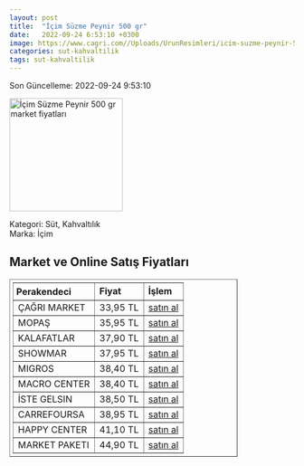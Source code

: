```yaml
---
layout: post
title:  "İçim Süzme Peynir 500 gr"
date:   2022-09-24 6:53:10 +0300
image: https://www.cagri.com//Uploads/UrunResimleri/icim-suzme-peynir-500-gr-bc-473.jpg
categories: sut-kahvaltilik
tags: sut-kahvaltilik
---
```


Son Güncelleme: 2022-09-24 9:53:10

<img src="https://www.cagri.com//Uploads/UrunResimleri/icim-suzme-peynir-500-gr-bc-473.jpg" width="200" alt="İçim Süzme Peynir 500 gr market fiyatları" />

Kategori: Süt, Kahvaltılık
<br />
Marka: İçim

<h2>Market ve Online Satış Fiyatları</h2>

<table border="1" style="padding: 5px;width:80%;">
  <tr>
    <td style="padding: 5px;"><strong>Perakendeci</strong></td>
    <td><strong>Fiyat</strong></td>
    <td><strong>İşlem</strong></td>
  </tr>
  <tr>
              <td title="Çağrı Market">ÇAĞRI MARKET</td>
              <td>33,95 TL</td>
              <td><a title="Çağrı Market" target="_blank" href="https://www.cagri.com/icim-suzme-peynir-500-gr">satın al</a></td>
            </tr><tr>
              <td title="Mopaş">MOPAŞ</td>
              <td>35,95 TL</td>
              <td><a title="Mopaş" target="_blank" href="https://www.mopas.com.tr/icim-suzme-peynir-500-gr/p/494664">satın al</a></td>
            </tr><tr>
              <td title="Kalafatlar">KALAFATLAR</td>
              <td>37,90 TL</td>
              <td><a title="Kalafatlar" target="_blank" href="https://www.kalafatlar.com/urun/icim-suzme-peynir-500-gr">satın al</a></td>
            </tr><tr>
              <td title="Showmar">SHOWMAR</td>
              <td>37,95 TL</td>
              <td><a title="Showmar" target="_blank" href="https://www.showmar.com.tr/urun/icim-suzme-b-peynir-500gr">satın al</a></td>
            </tr><tr>
              <td title="Migros">MIGROS</td>
              <td>38,40 TL</td>
              <td><a title="Migros" target="_blank" href="https://www.migros.com.tr/icim-suzme-peynir-500-g-p-98da05">satın al</a></td>
            </tr><tr>
              <td title="Macro Center">MACRO CENTER</td>
              <td>38,40 TL</td>
              <td><a title="Macro Center" target="_blank" href="https://www.macrocenter.com.tr/icim-suzme-peynir-500-g-p-98da05">satın al</a></td>
            </tr><tr>
              <td title="İste Gelsin">İSTE GELSIN</td>
              <td>38,50 TL</td>
              <td><a title="İste Gelsin" target="_blank" href="https://www.istegelsin.com/urun/icim-suzme-peynir-500-gr_LCT36-AD">satın al</a></td>
            </tr><tr>
              <td title="CarrefourSA">CARREFOURSA</td>
              <td>38,95 TL</td>
              <td><a title="CarrefourSA" target="_blank" href="https://www.carrefoursa.com/icim-suzme-beyaz-peynir-500-g-p-30053405">satın al</a></td>
            </tr><tr>
              <td title="Happy Center">HAPPY CENTER</td>
              <td>41,10 TL</td>
              <td><a title="Happy Center" target="_blank" href="https://www.happycenter.com.tr/icim-peynir-yarim-yagli-suzme-500-gr">satın al</a></td>
            </tr><tr>
              <td title="Market Paketi">MARKET PAKETI</td>
              <td>44,90 TL</td>
              <td><a title="Market Paketi" target="_blank" href="https://www.marketpaketi.com.tr/icim-suzme-beyaz-peynir-500-gr-p-543417">satın al</a></td>
            </tr>
</table>
